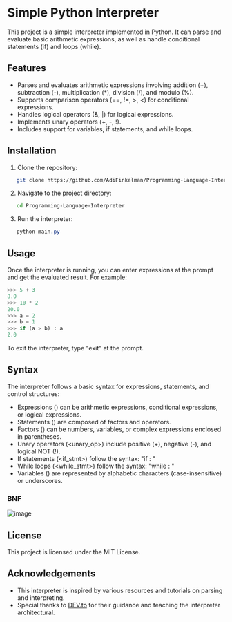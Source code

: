 # Simple Python Interpreter

This project is a simple interpreter implemented in Python. It can parse and evaluate basic arithmetic expressions, as well as handle conditional statements (if) and loops (while).

## Features

- Parses and evaluates arithmetic expressions involving addition (+), subtraction (-), multiplication (*), division (/), and modulo (%).
- Supports comparison operators (==, !=, >, <) for conditional expressions.
- Handles logical operators (&, |) for logical expressions.
- Implements unary operators (+, -, !).
- Includes support for variables, if statements, and while loops.

## Installation

1. Clone the repository:
```bash
   git clone https://github.com/AdiFinkelman/Programming-Language-Interpreter.git
```

2. Navigate to the project directory:
```bash
   cd Programming-Language-Interpreter
```

3. Run the interpreter:
```css
   python main.py
```

## Usage

Once the interpreter is running, you can enter expressions at the prompt and get the evaluated result. For example:
```python
>>> 5 + 3
8.0
>>> 10 * 2
20.0
>>> a = 2
>>> b = 1
>>> if (a > b) : a
2.0
```

To exit the interpreter, type "exit" at the prompt.

## Syntax

The interpreter follows a basic syntax for expressions, statements, and control structures:

- Expressions (<exp>) can be arithmetic expressions, conditional expressions, or logical expressions.
- Statements (<stmt>) are composed of factors and operators.
- Factors (<factor>) can be numbers, variables, or complex expressions enclosed in parentheses.
- Unary operators (<unary_op>) include positive (+), negative (-), and logical NOT (!).
- If statements (<if_stmt>) follow the syntax: "if <condition> : <body>"
- While loops (<while_stmt>) follow the syntax: "while <condition> : <body>"
- Variables (<variable>) are represented by alphabetic characters (case-insensitive) or underscores.

### BNF
![image](https://github.com/AdiFinkelman/Programming-Language-Interpreter/assets/126038641/1d443c12-28e4-42a2-a775-6076c8c3d3f6)

## License

This project is licensed under the MIT License.

## Acknowledgements

- This interpreter is inspired by various resources and tutorials on parsing and interpreting.
- Special thanks to [DEV.to](https://dev.to/codingwithadam/introduction-to-lexers-parsers-and-interpreters-with-chevrotain-5c7b) for their guidance and teaching the interpreter architectural.
  

